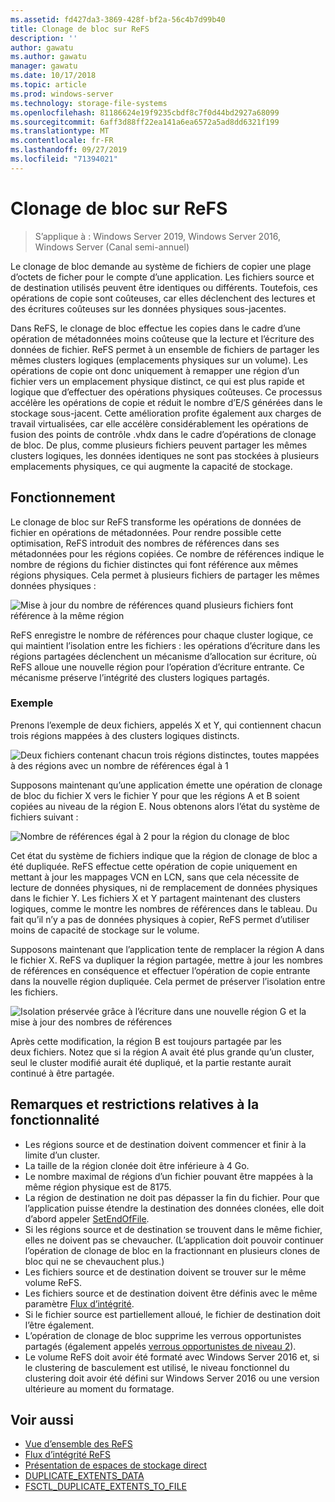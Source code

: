 ```yaml
---
ms.assetid: fd427da3-3869-428f-bf2a-56c4b7d99b40
title: Clonage de bloc sur ReFS
description: ''
author: gawatu
ms.author: gawatu
manager: gawatu
ms.date: 10/17/2018
ms.topic: article
ms.prod: windows-server
ms.technology: storage-file-systems
ms.openlocfilehash: 81186624e19f9235cbdf8c7f0d44bd2927a68099
ms.sourcegitcommit: 6aff3d88ff22ea141a6ea6572a5ad8dd6321f199
ms.translationtype: MT
ms.contentlocale: fr-FR
ms.lasthandoff: 09/27/2019
ms.locfileid: "71394021"
---
```

# <a name="block-cloning-on-refs"></a>Clonage de bloc sur ReFS

>S’applique à : Windows Server 2019, Windows Server 2016, Windows Server (Canal semi-annuel)

Le clonage de bloc demande au système de fichiers de copier une plage d’octets de ficher pour le compte d’une application. Les fichiers source et de destination utilisés peuvent être identiques ou différents. Toutefois, ces opérations de copie sont coûteuses, car elles déclenchent des lectures et des écritures coûteuses sur les données physiques sous-jacentes. 

Dans ReFS, le clonage de bloc effectue les copies dans le cadre d’une opération de métadonnées moins coûteuse que la lecture et l’écriture des données de fichier. ReFS permet à un ensemble de fichiers de partager les mêmes clusters logiques (emplacements physiques sur un volume). Les opérations de copie ont donc uniquement à remapper une région d’un fichier vers un emplacement physique distinct, ce qui est plus rapide et logique que d’effectuer des opérations physiques coûteuses. Ce processus accélère les opérations de copie et réduit le nombre d’E/S générées dans le stockage sous-jacent. Cette amélioration profite également aux charges de travail virtualisées, car elle accélère considérablement les opérations de fusion des points de contrôle .vhdx dans le cadre d’opérations de clonage de bloc. De plus, comme plusieurs fichiers peuvent partager les mêmes clusters logiques, les données identiques ne sont pas stockées à plusieurs emplacements physiques, ce qui augmente la capacité de stockage. 
  
## <a name="how-it-works"></a>Fonctionnement 

Le clonage de bloc sur ReFS transforme les opérations de données de fichier en opérations de métadonnées. Pour rendre possible cette optimisation, ReFS introduit des nombres de références dans ses métadonnées pour les régions copiées. Ce nombre de références indique le nombre de régions du fichier distinctes qui font référence aux mêmes régions physiques. Cela permet à plusieurs fichiers de partager les mêmes données physiques :

![Mise à jour du nombre de références quand plusieurs fichiers font référence à la même région](media/ref-count-example.gif)

ReFS enregistre le nombre de références pour chaque cluster logique, ce qui maintient l’isolation entre les fichiers : les opérations d’écriture dans les régions partagées déclenchent un mécanisme d’allocation sur écriture, où ReFS alloue une nouvelle région pour l’opération d’écriture entrante. Ce mécanisme préserve l’intégrité des clusters logiques partagés. 

### <a name="example"></a>Exemple
Prenons l’exemple de deux fichiers, appelés X et Y, qui contiennent chacun trois régions mappées à des clusters logiques distincts.

![Deux fichiers contenant chacun trois régions distinctes, toutes mappées à des régions avec un nombre de références égal à 1](media/block-clone-1.png)

Supposons maintenant qu’une application émette une opération de clonage de bloc du fichier X vers le fichier Y pour que les régions A et B soient copiées au niveau de la région E. Nous obtenons alors l’état du système de fichiers suivant :

![Nombre de références égal à 2 pour la région du clonage de bloc](media/block-clone-2.png)

Cet état du système de fichiers indique que la région de clonage de bloc a été dupliquée. ReFS effectue cette opération de copie uniquement en mettant à jour les mappages VCN en LCN, sans que cela nécessite de lecture de données physiques, ni de remplacement de données physiques dans le fichier Y. Les fichiers X et Y partagent maintenant des clusters logiques, comme le montre les nombres de références dans le tableau. Du fait qu’il n’y a pas de données physiques à copier, ReFS permet d’utiliser moins de capacité de stockage sur le volume. 

Supposons maintenant que l’application tente de remplacer la région A dans le fichier X. ReFS va dupliquer la région partagée, mettre à jour les nombres de références en conséquence et effectuer l’opération de copie entrante dans la nouvelle région dupliquée. Cela permet de préserver l’isolation entre les fichiers.   

![Isolation préservée grâce à l’écriture dans une nouvelle région G et la mise à jour des nombres de références](media/block-clone-3.png)

Après cette modification, la région B est toujours partagée par les deux fichiers. Notez que si la région A avait été plus grande qu’un cluster, seul le cluster modifié aurait été dupliqué, et la partie restante aurait continué à être partagée.


## <a name="functionality-restrictions-and-remarks"></a>Remarques et restrictions relatives à la fonctionnalité
- Les régions source et de destination doivent commencer et finir à la limite d’un cluster. 
- La taille de la région clonée doit être inférieure à 4 Go. 
- Le nombre maximal de régions d’un fichier pouvant être mappées à la même région physique est de 8175.
- La région de destination ne doit pas dépasser la fin du fichier. Pour que l’application puisse étendre la destination des données clonées, elle doit d’abord appeler [SetEndOfFile](https://msdn.microsoft.com/library/windows/desktop/aa365531(v=vs.85).aspx). 
- Si les régions source et de destination se trouvent dans le même fichier, elles ne doivent pas se chevaucher. (L’application doit pouvoir continuer l’opération de clonage de bloc en la fractionnant en plusieurs clones de bloc qui ne se chevauchent plus.)
- Les fichiers source et de destination doivent se trouver sur le même volume ReFS. 
- Les fichiers source et de destination doivent être définis avec le même paramètre [Flux d’intégrité](https://msdn.microsoft.com/library/windows/desktop/gg258117(v=vs.85).aspx). 
- Si le fichier source est partiellement alloué, le fichier de destination doit l’être également. 
- L’opération de clonage de bloc supprime les verrous opportunistes partagés (également appelés [verrous opportunistes de niveau 2](https://msdn.microsoft.com/library/windows/desktop/aa365713(v=vs.85).aspx)).
- Le volume ReFS doit avoir été formaté avec Windows Server 2016 et, si le clustering de basculement est utilisé, le niveau fonctionnel du clustering doit avoir été défini sur Windows Server 2016 ou une version ultérieure au moment du formatage. 

## <a name="see-also"></a>Voir aussi

-   [Vue d’ensemble des ReFS](refs-overview.md)
-   [Flux d’intégrité ReFS](integrity-streams.md)
-   [Présentation de espaces de stockage direct](../storage-spaces/storage-spaces-direct-overview.md)
-   [DUPLICATE_EXTENTS_DATA](https://msdn.microsoft.com/library/windows/desktop/mt590821(v=vs.85).aspx)
-   [FSCTL_DUPLICATE_EXTENTS_TO_FILE](https://msdn.microsoft.com/library/windows/desktop/mt590823(v=vs.85).aspx)
